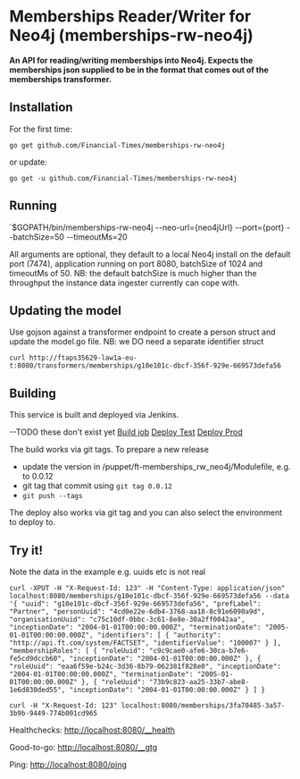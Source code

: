 # Memberships Reader/Writer for Neo4j (memberships-rw-neo4j)

__An API for reading/writing memberships into Neo4j. Expects the memberships json supplied to be in the format that comes out of the memberships transformer.__

## Installation

For the first time: 

`go get github.com/Financial-Times/memberships-rw-neo4j` 

or update: 

`go get -u github.com/Financial-Times/memberships-rw-neo4j`
	
## Running

`$GOPATH/bin/memberships-rw-neo4j --neo-url={neo4jUrl} --port={port} --batchSize=50 --timeoutMs=20

All arguments are optional, they default to a local Neo4j install on the default port (7474), application running on port 8080, batchSize of 1024 and timeoutMs of 50. NB: the default batchSize is much higher than the throughput the instance data ingester currently can cope with.

## Updating the model
Use gojson against a transformer endpoint to create a person struct and update the model.go file. NB: we DO need a separate identifier struct

`curl http://ftaps35629-law1a-eu-t:8080/transformers/memberships/g10e101c-dbcf-356f-929e-669573defa56`

## Building

This service is built and deployed via Jenkins.

--TODO  these don't exist yet
<a href="http://ftjen10085-lvpr-uk-p:8181/view/JOBS-memberships-rw-neo4j/job/mrwn-memberships-rw-neo4j-build/">Build job</a>
<a href="http://ftjen10085-lvpr-uk-p:8181/view/JOBS-memberships-rw-neo4j/job/mrwn-memberships-rw-neo4j-deploy-test/">Deploy Test</a>
<a href="http://ftjen10085-lvpr-uk-p:8181/view/JOBS-memberships-rw-neo4j/job/mrwn-memberships-rw-neo4j-deploy-prod/">Deploy Prod</a>

The build works via git tags. To prepare a new release
- update the version in /puppet/ft-memberships_rw_neo4j/Modulefile, e.g. to 0.0.12
- git tag that commit using `git tag 0.0.12`
- `git push --tags`

The deploy also works via git tag and you can also select the environment to deploy to.

## Try it!

Note the data in the example e.g. uuids etc is not real

`curl -XPUT -H "X-Request-Id: 123" -H "Content-Type: application/json" localhost:8080/memberships/g10e101c-dbcf-356f-929e-669573defa56 --data '{
    "uuid": "g10e101c-dbcf-356f-929e-669573defa56",
    "prefLabel": "Partner",
    "personUuid": "4cd0e22e-6db4-3768-aa18-8c91e6090a9d",
    "organisationUuid": "c75c10df-0bbc-3c61-8e8e-30a2ff0042aa",
    "inceptionDate": "2004-01-01T00:00:00.000Z",
	"terminationDate": "2005-01-01T00:00:00.000Z",
 	"identifiers": [
        {
            "authority": "http://api.ft.com/system/FACTSET",
            "identifierValue": "100007"
        }
    ],
    "membershipRoles": [
        {
            "roleUuid": "c9c9cae0-afe6-30ca-b7e6-fe5cd9dccb60",
            "inceptionDate": "2004-01-01T00:00:00.000Z"
        },
        {
            "roleUuid": "eaa6f59e-b24c-3d36-8b79-062381f828e0",
            "inceptionDate": "2004-01-01T00:00:00.000Z",
			"terminationDate": "2005-01-01T00:00:00.000Z"
        },
        {
            "roleUuid": "73b9c823-aa25-33b7-abe8-1e6d830ded55",
            "inceptionDate": "2004-01-01T00:00:00.000Z"
        }
    ]
}`

`curl -H "X-Request-Id: 123" localhost:8080/memberships/3fa70485-3a57-3b9b-9449-774b001cd965`



Healthchecks: [http://localhost:8080/__health](http://localhost:8080/__health)

Good-to-go: [http://localhost:8080/__gtg](http://localhost:8080/__gtg)

Ping: [http://localhost:8080/ping](http://localhost:8080/ping)
